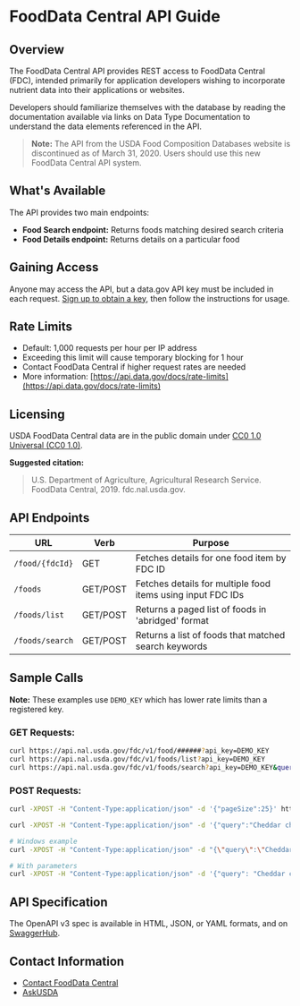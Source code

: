# FoodData Central API Guide

## Overview

The FoodData Central API provides REST access to FoodData Central (FDC), intended primarily for application developers wishing to incorporate nutrient data into their applications or websites.

Developers should familiarize themselves with the database by reading the documentation available via links on Data Type Documentation to understand the data elements referenced in the API.

> **Note:** The API from the USDA Food Composition Databases website is discontinued as of March 31, 2020. Users should use this new FoodData Central API system.

## What's Available

The API provides two main endpoints:

- **Food Search endpoint:** Returns foods matching desired search criteria
- **Food Details endpoint:** Returns details on a particular food

## Gaining Access

Anyone may access the API, but a data.gov API key must be included in each request. [Sign up to obtain a key](https://api.data.gov/signup/), then follow the instructions for usage.

## Rate Limits

- Default: 1,000 requests per hour per IP address
- Exceeding this limit will cause temporary blocking for 1 hour
- Contact FoodData Central if higher request rates are needed
- More information: [https://api.data.gov/docs/rate-limits](https://api.data.gov/docs/rate-limits)

## Licensing

USDA FoodData Central data are in the public domain under [CC0 1.0 Universal (CC0 1.0)](https://creativecommons.org/publicdomain/zero/1.0/).

**Suggested citation:**

> U.S. Department of Agriculture, Agricultural Research Service. FoodData Central, 2019. fdc.nal.usda.gov.

## API Endpoints

| URL             | Verb     | Purpose                                                     |
| --------------- | -------- | ----------------------------------------------------------- |
| `/food/{fdcId}` | GET      | Fetches details for one food item by FDC ID                 |
| `/foods`        | GET/POST | Fetches details for multiple food items using input FDC IDs |
| `/foods/list`   | GET/POST | Returns a paged list of foods in 'abridged' format          |
| `/foods/search` | GET/POST | Returns a list of foods that matched search keywords        |

## Sample Calls

**Note:** These examples use `DEMO_KEY` which has lower rate limits than a registered key.

### GET Requests:

```bash
curl https://api.nal.usda.gov/fdc/v1/food/######?api_key=DEMO_KEY
curl https://api.nal.usda.gov/fdc/v1/foods/list?api_key=DEMO_KEY
curl https://api.nal.usda.gov/fdc/v1/foods/search?api_key=DEMO_KEY&query=Cheddar%20Cheese
```

### POST Requests:

```bash
curl -XPOST -H "Content-Type:application/json" -d '{"pageSize":25}' https://api.nal.usda.gov/fdc/v1/foods/list?api_key=DEMO_KEY

curl -XPOST -H "Content-Type:application/json" -d '{"query":"Cheddar cheese"}' https://api.nal.usda.gov/fdc/v1/foods/search?api_key=DEMO_KEY

# Windows example
curl -XPOST -H "Content-Type:application/json" -d "{\"query\":\"Cheddar cheese\"}" https://api.nal.usda.gov/fdc/v1/foods/search?api_key=DEMO_KEY

# With parameters
curl -XPOST -H "Content-Type:application/json" -d '{"query": "Cheddar cheese", "dataType": ["Branded"], "sortBy": "fdcId", "sortOrder": "desc"}' https://api.nal.usda.gov/fdc/v1/foods/search?api_key=DEMO_KEY
```

## API Specification

The OpenAPI v3 spec is available in HTML, JSON, or YAML formats, and on [SwaggerHub](https://app.swaggerhub.com/apis/fdcnal/food-data_central_api/1.0.1).

## Contact Information

- [Contact FoodData Central](https://fdc.nal.usda.gov/contact-page.html)
- [AskUSDA](https://ask.usda.gov/)
